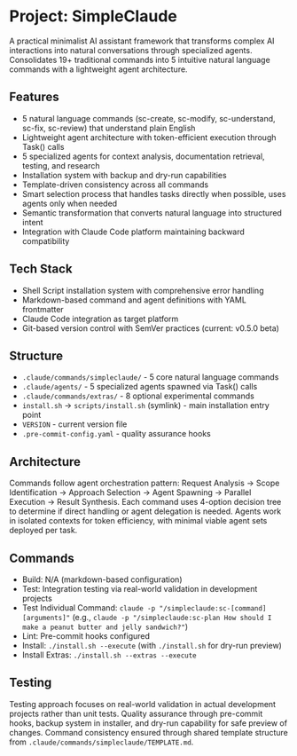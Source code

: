 # Project: SimpleClaude

A practical minimalist AI assistant framework that transforms complex AI interactions into natural conversations through specialized agents. Consolidates 19+ traditional commands into 5 intuitive natural language commands with a lightweight agent architecture.

## Features

- 5 natural language commands (sc-create, sc-modify, sc-understand, sc-fix, sc-review) that understand plain English
- Lightweight agent architecture with token-efficient execution through Task() calls
- 5 specialized agents for context analysis, documentation retrieval, testing, and research
- Installation system with backup and dry-run capabilities
- Template-driven consistency across all commands
- Smart selection process that handles tasks directly when possible, uses agents only when needed
- Semantic transformation that converts natural language into structured intent
- Integration with Claude Code platform maintaining backward compatibility

## Tech Stack

- Shell Script installation system with comprehensive error handling
- Markdown-based command and agent definitions with YAML frontmatter
- Claude Code integration as target platform
- Git-based version control with SemVer practices (current: v0.5.0 beta)

## Structure

- `.claude/commands/simpleclaude/` - 5 core natural language commands
- `.claude/agents/` - 5 specialized agents spawned via Task() calls
- `.claude/commands/extras/` - 8 optional experimental commands
- `install.sh` → `scripts/install.sh` (symlink) - main installation entry point
- `VERSION` - current version file
- `.pre-commit-config.yaml` - quality assurance hooks

## Architecture

Commands follow agent orchestration pattern: Request Analysis → Scope Identification → Approach Selection → Agent Spawning → Parallel Execution → Result Synthesis. Each command uses 4-option decision tree to determine if direct handling or agent delegation is needed. Agents work in isolated contexts for token efficiency, with minimal viable agent sets deployed per task.

## Commands

- Build: N/A (markdown-based configuration)
- Test: Integration testing via real-world validation in development projects
- Test Individual Command: `claude -p "/simpleclaude:sc-[command] [arguments]"` (e.g., `claude -p "/simpleclaude:sc-plan How should I make a peanut butter and jelly sandwich?"`)
- Lint: Pre-commit hooks configured
- Install: `./install.sh --execute` (with `./install.sh` for dry-run preview)
- Install Extras: `./install.sh --extras --execute`

## Testing

Testing approach focuses on real-world validation in actual development projects rather than unit tests. Quality assurance through pre-commit hooks, backup system in installer, and dry-run capability for safe preview of changes. Command consistency ensured through shared template structure from `.claude/commands/simpleclaude/TEMPLATE.md`.
